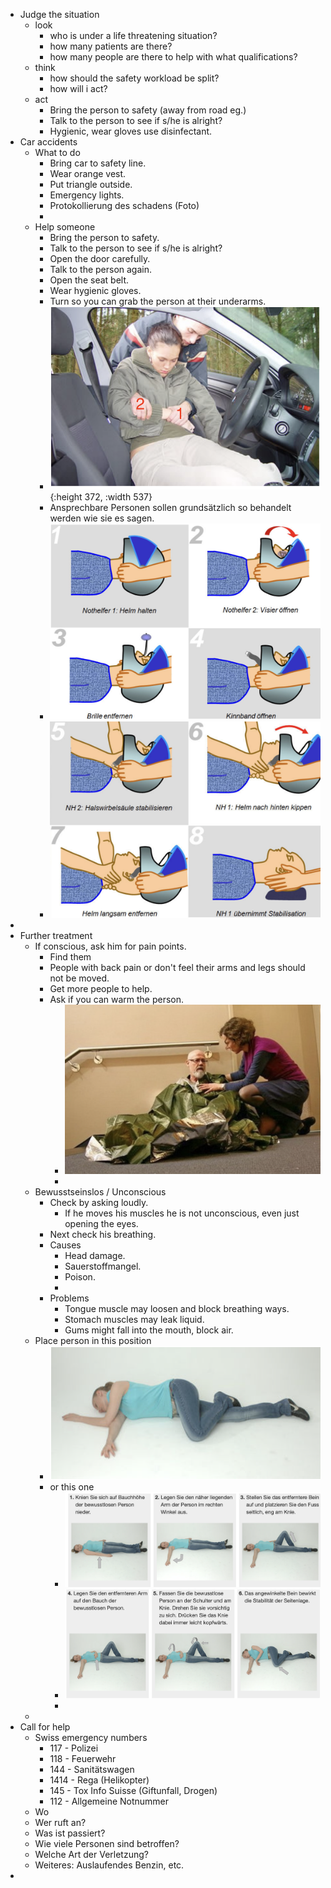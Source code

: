 - Judge the situation
	- look
		- who is under a life threatening situation?
		- how many patients are there?
		- how many people are there to help with what qualifications?
	- think
		- how should the safety workload be split?
		- how will i act?
	- act
		- Bring the person to safety (away from road eg.)
		- Talk to the person to see if s/he is alright?
		- Hygienic, wear gloves use disinfectant.
- Car accidents
	- What to do
		- Bring car to safety line.
		- Wear orange vest.
		- Put triangle outside.
		- Emergency lights.
		- Protokollierung des schadens (Foto)
		-
	- Help someone
		- Bring the person to safety.
		- Talk to the person to see if s/he is alright?
		- Open the door carefully.
		- Talk to the person again.
		- Open the seat belt.
		- Wear hygienic gloves.
		- Turn so you can grab the person at their underarms.
		- ![image.png](../assets/image_1676214438529_0.png){:height 372, :width 537}
		- Ansprechbare Personen sollen grundsätzlich so behandelt werden wie sie es sagen.
		- ![image.png](../assets/image_1676215187082_0.png)
		- ![image.png](../assets/image_1676215248160_0.png)
-
- Further treatment
	- If conscious, ask him for pain points.
		- Find them
		- People with back pain or don't feel their arms and legs should not be moved.
		- Get more people to help.
		- Ask if you can warm the person.
			- ![image.png](../assets/image_1676398060301_0.png)
			-
	- Bewusstseinslos / Unconscious
		- Check by asking loudly.
			- If he moves his muscles he is not unconscious, even just opening the eyes.
		- Next check his breathing.
		- Causes
			- Head damage.
			- Sauerstoffmangel.
			- Poison.
			-
		- Problems
			- Tongue muscle may loosen and block breathing ways.
			- Stomach muscles may leak liquid.
			- Gums might fall into the mouth, block air.
	- Place person in this position
		- ![image.png](../assets/image_1676397732491_0.png)
		- or this one
			- ![image.png](../assets/image_1676399390131_0.png)
			- ![image.png](../assets/image_1676399416523_0.png)
			-
	-
- Call for help
	- Swiss emergency numbers
		- 117 - Polizei
		- 118 - Feuerwehr
		- 144 - Sanitätswagen
		- 1414 - Rega (Helikopter)
		- 145 - Tox Info Suisse (Giftunfall, Drogen)
		- 112 - Allgemeine Notnummer
	- Wo
	- Wer ruft an?
	- Was ist passiert?
	- Wie viele Personen sind betroffen?
	- Welche Art der Verletzung?
	- Weiteres: Auslaufendes Benzin, etc.
-